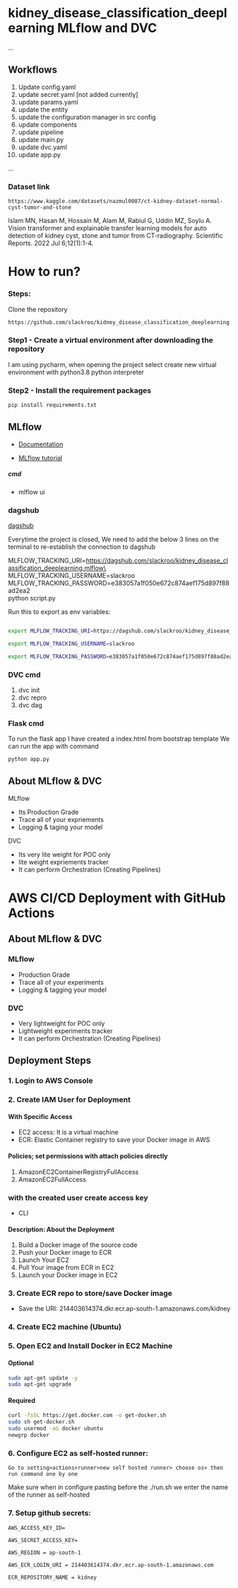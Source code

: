 # kidney_disease_classification_deeplearning MLflow and DVC
...
## Workflows

1. Update config.yaml
2. update secret.yaml [not added currently]
3. update params.yaml
4. update the entity
5. update the configuration manager in src config
6. update components
7. update pipeline
8. update main.py
9. update dvc.yaml 
10. update app.py

...
### Dataset link 
````
https://www.kaggle.com/datasets/nazmul0087/ct-kidney-dataset-normal-cyst-tumor-and-stone
````
Islam MN, Hasan M, Hossain M, Alam M, Rabiul G, Uddin MZ, Soylu A. Vision transformer and explainable transfer learning models for auto detection of kidney cyst, stone and tumor from CT-radiography. Scientific Reports. 2022 Jul 6;12(1):1-4.


# How to run?

### Steps:

Clone the repository 

````bash
https://github.com/slackroo/kidney_disease_classification_deeplearning
````
### Step1 - Create a virtual environment after downloading the repository
I am using pycharm, when opening the project select create new virtual environment with python3.8 python interpreter

### Step2 - Install the requirement packages
````bash
pip install requirements.txt
````
## MLflow

- [Documentation](https://mlflow.org/docs/latest/index.html)

- [MLflow tutorial](https://www.youtube.com/watch?v=daBTYQP23-A&ab_channel=DagsHub)

##### cmd
- mlflow ui

### dagshub
[dagshub](https://dagshub.com/)

Everytime the project is closed, We need to add the below 3 lines on the terminal to re-establish the connection to dagshub

MLFLOW_TRACKING_URI=https://dagshub.com/slackroo/kidney_disease_classification_deeplearning.mlflow\
MLFLOW_TRACKING_USERNAME=slackroo\
MLFLOW_TRACKING_PASSWORD=e383057a1f050e672c874aef175d897f88ad2ea2\
python script.py

Run this to export as env variables:

```bash

export MLFLOW_TRACKING_URI=https://dagshub.com/slackroo/kidney_disease_classification_deeplearning.mlflow

export MLFLOW_TRACKING_USERNAME=slackroo 

export MLFLOW_TRACKING_PASSWORD=e383057a1f050e672c874aef175d897f88ad2ea2

```

### DVC cmd
1. dvc init
2. dvc repro
3. dvc dag


### Flask cmd
To run the flask app I have created a index.html from bootstrap template 
We can run  the app with command

````bash
python app.py
````

## About MLflow & DVC

MLflow

 - Its Production Grade
 - Trace all of your expriements
 - Logging & taging your model


DVC 

 - Its very lite weight for POC only
 - lite weight expriements tracker
 - It can perform Orchestration (Creating Pipelines)




# AWS CI/CD Deployment with GitHub Actions

## About MLflow & DVC

### MLflow

- Production Grade
- Trace all of your experiments
- Logging & tagging your model

### DVC

- Very lightweight for POC only
- Lightweight experiments tracker
- It can perform Orchestration (Creating Pipelines)

## Deployment Steps

### 1. Login to AWS Console

### 2. Create IAM User for Deployment

#### With Specific Access

- EC2 access: It is a virtual machine
- ECR: Elastic Container registry to save your Docker image in AWS

#### Policies; set permissions with attach policies directly

1. AmazonEC2ContainerRegistryFullAccess
2. AmazonEC2FullAccess

### with the created user create access key
- CLI 

#### Description: About the Deployment

1. Build a Docker image of the source code
2. Push your Docker image to ECR
3. Launch Your EC2
4. Pull Your image from ECR in EC2
5. Launch your Docker image in EC2



### 3. Create ECR repo to store/save Docker image
- Save the URI: 214403614374.dkr.ecr.ap-south-1.amazonaws.com/kidney

### 4. Create EC2 machine (Ubuntu)

### 5. Open EC2 and Install Docker in EC2 Machine

#### Optional

```bash
sudo apt-get update -y
sudo apt-get upgrade
```
#### Required
```bash
curl -fsSL https://get.docker.com -o get-docker.sh
sudo sh get-docker.sh
sudo usermod -aG docker ubuntu
newgrp docker
```

### 6. Configure EC2 as self-hosted runner:

    Go to setting>actions>runner>new self hosted runner> choose os> then run command one by one

Make sure when in configure pasting before the ./run.sh we enter the name of the runner as self-hosted
### 7. Setup github secrets:

    AWS_ACCESS_KEY_ID=

    AWS_SECRET_ACCESS_KEY=

    AWS_REGION = ap-south-1

    AWS_ECR_LOGIN_URI = 214403614374.dkr.ecr.ap-south-1.amazonaws.com
    
    ECR_REPOSITORY_NAME = kidney
